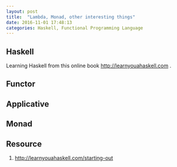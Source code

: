 ```yaml
---
layout: post
title:  "Lambda, Monad, other interesting things"
date: 2016-11-01 17:48:13
categories: Haskell, Functional Programming Language
---
```


## Haskell

Learning Haskell from this online book http://learnyouahaskell.com . 


## Functor

## Applicative

## Monad

## Resource
1. http://learnyouahaskell.com/starting-out


